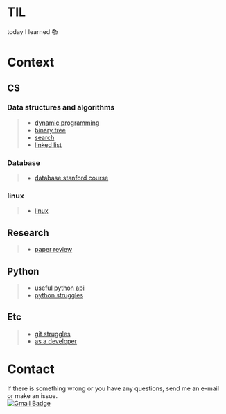 TIL
=====================
today I learned :books:  

# Context
## CS
### Data structures and algorithms
>* [dynamic programming](https://github.com/mysunk/TIL/tree/master/ds-and-algorithms/DP.md)
>* [binary tree](https://github.com/mysunk/TIL/tree/master/ds-and-algorithms/Tree.md)
>* [search](https://github.com/mysunk/TIL/tree/master/ds-and-algorithms/search.md)
>* [linked list](https://github.com/mysunk/TIL/tree/master/ds-and-algorithms/linked-list.md)

### Database
>* [database stanford course](https://github.com/mysunk/TIL/tree/master/database/stanford-dbclass.md)

### linux
>* [linux](https://github.com/mysunk/TIL/tree/master/linux/linux-struggles.md)

## Research
>* [paper review](https://github.com/mysunk/TIL/blob/master/etc/paper-review.md)

## Python
>* [useful python api](https://github.com/mysunk/TIL/blob/master/python/python-api.md)
>* [python struggles](https://github.com/mysunk/TIL/blob/master/python/python-struggles.md)
## Etc
>* [git struggles](https://github.com/mysunk/TIL/blob/master/etc/git-struggles.md)
>* [as a developer](https://github.com/mysunk/TIL/blob/master/etc/as-a-developer.md)

# Contact
If there is something wrong or you have any questions, send me an e-mail or make an issue.  
[![Gmail Badge](https://img.shields.io/badge/-Gmail-d14836?style=flat-square&logo=Gmail&logoColor=white&link=mailto:pond9816@gmail.com)](mailto:pond9816@gmail.com)
